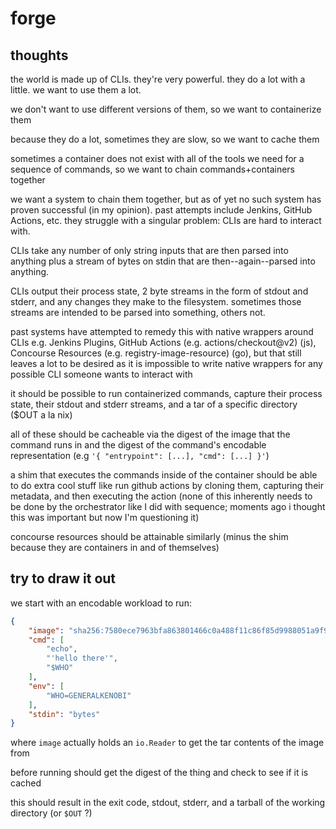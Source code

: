 # forge

## thoughts

the world is made up of CLIs. they're very powerful. they do a lot with a little. we want to use them a lot.

we don't want to use different versions of them, so we want to containerize them

because they do a lot, sometimes they are slow, so we want to cache them

sometimes a container does not exist with all of the tools we need for a sequence of commands, so we want to chain commands+containers together

we want a system to chain them together, but as of yet no such system has proven successful (in my opinion). past attempts include Jenkins, GitHub Actions, etc. they struggle with a singular problem: CLIs are hard to interact with.

CLIs take any number of only string inputs that are then parsed into anything plus a stream of bytes on stdin that are then--again--parsed into anything.

CLIs output their process state, 2 byte streams in the form of stdout and stderr, and any changes they make to the filesystem. sometimes those streams are intended to be parsed into something, others not.

past systems have attempted to remedy this with native wrappers around CLIs e.g. Jenkins Plugins, GitHub Actions (e.g. actions/checkout@v2) (js), Concourse Resources (e.g. registry-image-resource) (go), but that still leaves a lot to be desired as it is impossible to write native wrappers for any possible CLI someone wants to interact with

it should be possible to run containerized commands, capture their process state, their stdout and stderr streams, and a tar of a specific directory ($OUT a la nix)

all of these should be cacheable via the digest of the image that the command runs in and the digest of the command's encodable representation (e.g `'{ "entrypoint": [...], "cmd": [...] }'`)

a shim that executes the commands inside of the container should be able to do extra cool stuff like run github actions by cloning them, capturing their metadata, and then executing the action (none of this inherently needs to be done by the orchestrator like I did with sequence; moments ago i thought this was important but now I'm questioning it)

concourse resources should be attainable similarly (minus the shim because they are containers in and of themselves)

## try to draw it out

we start with an encodable workload to run:

```json
{
    "image": "sha256:7580ece7963bfa863801466c0a488f11c86f85d9988051a9f9c68cb27f6b7872",
    "cmd": [
        "echo",
        "'hello there'",
        "$WHO"
    ],
    "env": [
        "WHO=GENERALKENOBI"
    ],
    "stdin": "bytes"
}
```

where `image` actually holds an `io.Reader` to get the tar contents of the image from

before running should get the digest of the thing and check to see if it is cached

this should result in the exit code, stdout, stderr, and a tarball of the working directory (or `$OUT` ?)
